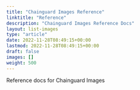 ```yaml
---
title: "Chainguard Images Reference"
linktitle: "Reference"
description: "Chainguard Images Reference Docs"
layout: list-images
type: "article"
date: 2022-11-28T08:49:15+00:00
lastmod: 2022-11-28T08:49:15+00:00
draft: false
images: []
weight: 500
---
```


Reference docs for Chainguard Images
